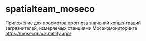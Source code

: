 # spatialteam_moseco
Приложение для просмотра прогноза значений концентраций загрязнителей, измеряемых станциями Мосэкомониторинга
https://mosecohack.netlify.app/
